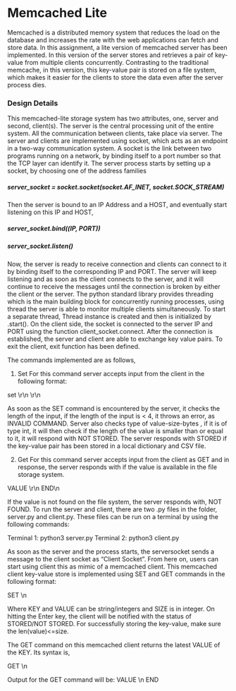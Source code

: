 # Memcached Lite 

Memcached is a distributed memory system that reduces the load on the database and increases the rate with the web applications can fetch and store data. In this assignment, a lite version of memcached server has been implemented. In this version of the server stores and retrieves a pair of key-value from multiple clients concurrently. Contrasting to the traditional memcache, in this version, this key-value pair is stored on a file system, which makes it easier for the clients to store the data even after the server process dies.

### Design Details
This memcached-lite storage system has two attributes, one, server and second, client(s). The server is the central processing unit of the entire system. All the communication between clients, take place via server. The server and clients are implemented using socket, which acts as an endpoint in a two-way communication system. A socket is the link between two programs running on a network, by binding itself to a port number so that the TCP layer can identify it. The server process starts by setting up a socket, by choosing one of the address families

##### server_socket = socket.socket(socket.AF_INET, socket.SOCK_STREAM)

Then the server is bound to an IP Address and a HOST, and eventually start listening on this IP and HOST,
##### server_socket.bind((IP, PORT))
##### server_socket.listen()

Now, the server is ready to receive connection and clients can connect to it by binding itself to the corresponding IP and PORT. The server will keep listening and as soon as the client connects to the server, and it will continue to receive the messages until the connection is broken by either the client or the server.
The python standard library provides threading which is the main building block for concurrently running processes, using thread the server is able to monitor multiple clients simultaneously. To start a separate thread, Thread instance is created and then is initialized by .start().
On the client side, the socket is connected to the server IP and PORT using the function client_socket.connect. After the connection is established, the server and client are able to exchange key value pairs. To exit the client, exit function has been defined.

The commands implemented are as follows,
1. Set
For this command server accepts input from the client in the following format:

set <key> <value-size-bytes> \r\n
<value> \r\n

As soon as the SET command is encountered by the server, it checks the length of the input, if the length of the input is < 4, it throws an error, as INVALID COMMAND. Server also checks type of value-size-bytes , if it is of type int, it will then check if the length of the value is smaller than or equal to it, it will respond with NOT STORED. The server responds with STORED if the key-value pair has been stored in a local dictionary and CSV file.

2. Get
For this command server accepts input from the client as GET <key> and in response, the server responds with if the value is available in the file storage system. 
  
VALUE <key> <value>\r\n
END\n

If the value is not found on the file system, the server responds with, NOT FOUND. To run the server and client, there are two .py files in the folder, server.py and client.py. These files can be run on a terminal by using the following commands:

Terminal 1: python3 server.py Terminal 2: python3 client.py

As soon as the server and the process starts, the serversocket sends a message to the client socket as “Client Socket”. From here on, users can start using client this as mimic of a memcached client. This memcached client key-value store is implemented using SET and GET commands in the following format:

SET <KEY> <SIZE> \n
<VALUE>

Where KEY and VALUE can be string/integers and SIZE is in integer. On hitting the Enter key, the client will be notified with the status of STORED/NOT STORED. For successfully storing the key-value, make sure the len(value)<=size.

The GET command on this memcached client returns the latest VALUE of the KEY. Its syntax
is,

GET <KEY>\n

Output for the GET command will be:
VALUE <KEY> <VALUE>\n
END
